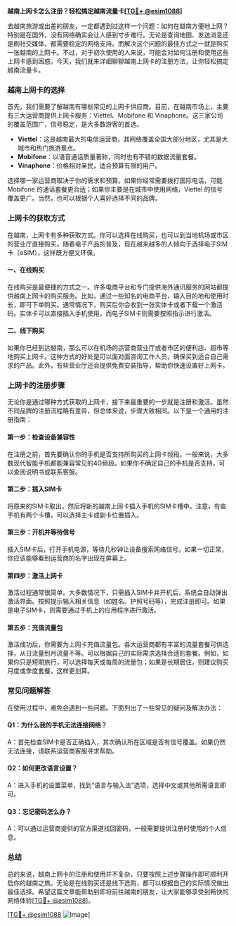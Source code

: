 **越南上网卡怎么注册？轻松搞定越南流量卡[[TG💪+ @esim1088](https://t.me/s/esim1088)]**

去越南旅游或出差的朋友，一定都遇到过这样一个问题：如何在越南方便地上网？特别是在国外，没有网络确实会让人感到寸步难行。无论是查询地图、发送消息还是刷社交媒体，都需要稳定的网络支持。而解决这个问题的最佳方式之一就是购买一张越南的上网卡。不过，对于初次使用的人来说，可能会对如何注册和使用这些上网卡感到困惑。今天，我们就来详细聊聊越南上网卡的注册方法，让你轻松搞定越南流量卡。

### 越南上网卡的选择

首先，我们需要了解越南有哪些常见的上网卡供应商。目前，在越南市场上，主要有三大运营商提供上网卡服务：Viettel、Mobifone 和 Vinaphone。这三家公司的覆盖范围广，信号稳定，是大多数游客的首选。

- **Viettel**：这是越南最大的电信运营商，其网络覆盖全国大部分地区，尤其是大城市和热门旅游景点。
- **Mobifone**：以语音通话质量著称，同时也有不错的数据流量套餐。
- **Vinaphone**：价格相对亲民，适合预算有限的用户。

选择哪一家运营商取决于你的需求和预算。如果你经常需要拨打国际电话，可能 Mobifone 的通话套餐更合适；如果你主要是在城市中使用网络，Viettel 的信号覆盖更广。当然，也可以根据个人喜好选择不同的品牌。

### 上网卡的获取方式

在越南，上网卡有多种获取方式。你可以选择在线购买，也可以到当地机场或市区的营业厅直接购买。随着电子产品的普及，现在越来越多的人倾向于选择电子SIM卡（eSIM），这样既方便又环保。

#### 一、在线购买

在线购买是最便捷的方式之一。许多电商平台和专门提供海外通讯服务的网站都提供越南上网卡的购买服务。比如，通过一些知名的电商平台，输入目的地和使用时长，即可下单购买。通常情况下，购买后你会收到一张实体卡或者下载一个激活码。实体卡可以直接插入手机使用，而电子SIM卡则需要按照指示进行激活。

#### 二、线下购买

如果你已经到达越南，那么可以在机场的运营商营业厅或者市区的便利店、超市等地购买上网卡。这种方式的好处是可以面对面咨询工作人员，确保买到适合自己需求的产品。此外，有些营业厅还会提供免费安装指导，帮助你快速设置好上网卡。

### 上网卡的注册步骤

无论你是通过哪种方式获取的上网卡，接下来最重要的一步就是注册和激活。虽然不同品牌的注册流程略有差异，但总体来说，步骤大致相同。以下是一个通用的注册指南：

#### 第一步：检查设备兼容性

在注册之前，首先要确认你的手机是否支持所购买的上网卡频段。一般来说，大多数现代智能手机都能兼容常见的4G频段。如果你不确定自己的手机是否支持，可以查阅说明书或联系客服。

#### 第二步：插入SIM卡

将原来的SIM卡取出，然后将新的越南上网卡插入手机的SIM卡槽中。注意，有些手机有两个卡槽，可以选择主卡或副卡位置插入。

#### 第三步：开机并等待信号

插入SIM卡后，打开手机电源，等待几秒钟让设备搜索网络信号。如果一切正常，你应该能够看到运营商的名字出现在屏幕上。

#### 第四步：激活上网卡

激活过程通常很简单。大多数情况下，只需插入SIM卡并开机后，系统会自动弹出激活界面。按照提示输入相关信息（如姓名、护照号码等），完成注册即可。如果是电子SIM卡，则需要通过手机上的应用程序进行激活。

#### 第五步：充值流量包

激活成功后，你需要为上网卡充值流量包。各大运营商都有丰富的流量套餐可供选择，从日流量到月流量不等。可以根据自己的实际需求选择合适的套餐。例如，如果你只是短期旅行，可以选择每天或每周的流量包；如果是长期居住，则建议购买月度或季度套餐，这样更划算。

### 常见问题解答

在使用过程中，难免会遇到一些问题。下面列出了一些常见的疑问及解决办法：

#### Q1：为什么我的手机无法连接网络？

A：首先检查SIM卡是否正确插入，其次确认所在区域是否有信号覆盖。如果仍然无法连接，请联系运营商客服寻求帮助。

#### Q2：如何更改语言设置？

A：进入手机的设置菜单，找到“语言与输入法”选项，选择中文或其他所需语言即可。

#### Q3：忘记密码怎么办？

A：可以通过运营商提供的官方渠道找回密码，一般需要提供注册时使用的个人信息。

### 总结

总的来说，越南上网卡的注册和使用并不复杂，只要按照上述步骤操作即可顺利开启你的越南之旅。无论是在线购买还是线下选购，都可以根据自己的实际情况做出最佳选择。希望这篇文章能帮助到即将前往越南的朋友，让大家能够享受到畅快的网络体验[[TG💪+ @esim1088](https://t.me/s/esim1088)]。

[[TG💪+ @esim1088](https://t.me/s/esim1088) ![Image](https://i.postimg.cc/4NQfJmqS/Snipaste-2025-05-13-00-14-12.png)]